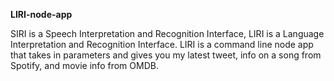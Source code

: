 <b> LIRI-node-app </b>

SIRI is a Speech Interpretation and Recognition Interface, LIRI is a Language Interpretation and Recognition Interface. LIRI is a command line node app that takes in parameters and gives you my latest tweet, info on a song from Spotify, and movie info from OMDB.


